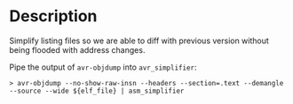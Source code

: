 Description
===========
Simplify listing files so we are able to diff with previous version without being flooded with address
changes.

Pipe the output of `avr-objdump` into `avr_simplifier`:
~~~
> avr-objdump --no-show-raw-insn --headers --section=.text --demangle --source --wide ${elf_file} | asm_simplifier
~~~

